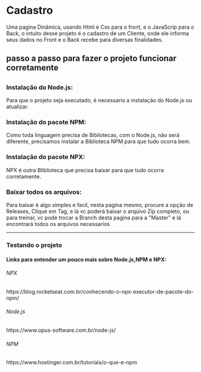 # Cadastro
<p>Uma pagina Dinâmica, usando Html e Css para o front, e o JavaScrip para o Back, o intuito desse projeto é o cadastro de um Cliente, onde ele informa seus dados no Front e o Back recebe para diversas finalidades.</p> 
 <h2> passo a passo para fazer o projeto funcionar corretamente<h2>
 <h3>Instalação do Node.js:</h3>
 <p>Para que o projeto seja executado, é necessario a instalação do Node.js ou atualizar.</p>
 <h3>Instalação do pacote NPM:</h3>
 <p>Como toda linguagem precisa de Bibliotecas, com o Node.js, não será diferente, precisamos instalar a Biblioteca NPM para que tudo ocorra bem.</p>
 <h3>Instalação do pacote NPX:</h3> 
 <p>NPX é outra Bliblioteca que precisa baixar para que tudo ocorra corretamente. </p>
 <h3>Baixar todos os arquivos:</h3>
 <p>Para baixar é algo simples e facil, nesta pagina mesmo, procure a opção de Releases, Clique em Tag, e lá vc poderá baixar o arquivo Zip completo, ou para treinar, vc pode trocar a Branch desta pagina para a "Master" e lá encontrará todos os arquivos necessarios </P>
 <hr>
 <h3>Testando o projeto</h3>
 <h4>Links para entender um pouco mais sobre Node.js,NPM e NPX: <h4>
  <h6>NPX</h6><p>https://blog.rocketseat.com.br/conhecendo-o-npx-executor-de-pacote-do-npm/</p>
  <h6>Node.js</h6><p>https://www.opus-software.com.br/node-js/</p>
 <h6>NPM</h6><p>https://www.hostinger.com.br/tutoriais/o-que-e-npm</p>
